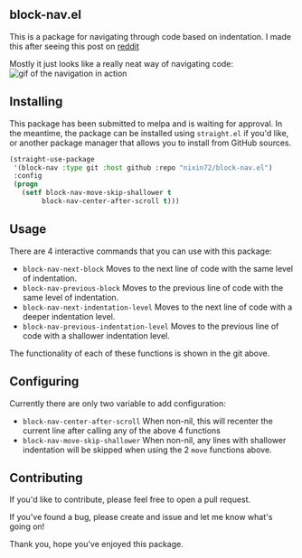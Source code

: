 ## block-nav.el

This is a package for navigating through code based on indentation.
I made this after seeing this post on [reddit](https://old.reddit.com/r/emacs/comments/izwrlf/anyone_using_spatial_navigation_in_emacs/)

Mostly it just looks like a really neat way of navigating code: 
![gif of the navigation in action](https://user-images.githubusercontent.com/22285063/94889555-96dba480-044a-11eb-9268-fae6063f51eb.gif)

## Installing 
This package has been submitted to melpa and is waiting for approval. 
In the meantime, the package can be installed using `straight.el` if you'd like,
or another package manager that allows you to install from GitHub sources.

```lisp
(straight-use-package
 '(block-nav :type git :host github :repo "nixin72/block-nav.el")
 :config
 (progn
   (setf block-nav-move-skip-shallower t
        block-nav-center-after-scroll t)))
```

## Usage
There are 4 interactive commands that you can use with this package:
- `block-nav-next-block`
  Moves to the next line of code with the same level of indentation.
- `block-nav-previous-block`
  Moves to the previous line of code with the same level of indentation.
- `block-nav-next-indentation-level`
  Moves to the next line of code with a deeper indentation level.
- `block-nav-previous-indentation-level`
  Moves to the previous line of code with a shallower indentation level.

The functionality of each of these functions is shown in the git above.

## Configuring
Currently there are only two variable to add configuration:
- `block-nav-center-after-scroll`
  When non-nil, this will recenter the current line after calling any of the above 4 functions
- `block-nav-move-skip-shallower`
  When non-nil, any lines with shallower indentation will be skipped when using the 2 `move` functions above.

## Contributing 
If you'd like to contribute, please feel free to open a pull request. 

If you've found a bug, please create and issue and let me know what's going on!

Thank you, hope you've enjoyed this package.
